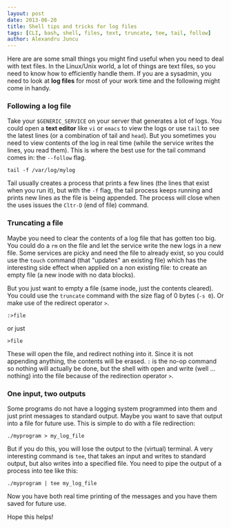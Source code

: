 ```yaml
---
layout: post
date: 2013-06-20
title: Shell tips and tricks for log files
tags: [CLI, bash, shell, files, text, truncate, tee, tail, follow]
author: Alexandru Juncu
---
```


Here are are some small things you might find useful when you need to
deal with text files. In the Linux/Unix world, a lot of things are text
files, so you need to know how to efficiently handle them. If you are a
sysadmin, you need to look at **log files** for most of your work time
and the following might come in handy.

### Following a log file

Take your `$GENERIC_SERVICE` on your server that generates a lot of logs.
You could open a **text editor** like `vi` or `emacs` to view the
logs or use `tail` to see the latest lines (or a combination of tail
and `head`). But you sometimes you need to view contents of the log in
real time (while the service writes the lines, you read them). This is
where the best use for the tail command comes in: the `--follow` flag.

	tail -f /var/log/mylog

Tail usually creates a process that prints a few lines (the lines that
exist when you run it), but with the `-f` flag, the tail process
keeps running and prints new lines as the file is being appended. The
process will close when the uses issues the `Cltr-D` (end of file)
command.

### Truncating a file

Maybe you need to clear the contents of a log file that has gotten too
big. You could do a `rm` on the file and let the service write the new
logs in a new file. Some services are picky and need the file to already
exist, so you could use the `touch` command (that "updates" an existing
file) which has the interesting side effect when applied on a non
existing file: to create an empty file (a new inode with no data
blocks).

But you just want to empty a file (same inode, just the contents
cleared). You could use the `truncate` command with the size flag of 0
bytes (`-s 0`). Or make use of the redirect operator `>`.

	:>file

or just

	>file

These will open the file, and redirect nothing into it. Since it is not
appending anything, the contents will be erased. `:` is the no-op
command so nothing will actually be done, but the shell with open and
write (well ... nothing) into the file because of the redirection operator
`>`.

### One input, two outputs

Some programs do not have a logging system programmed into them and just
print messages to standard output. Maybe you want to save that output
into a file for future use. This is simple to do with a file
redirection:

	./myprogram > my_log_file

But if you do this, you will lose the output to the (virtual) terminal.
A very interesting command is `tee`, that takes an input and writes
to standard output, but also writes into a specified file. You need
to pipe the output of a process into tee like this:

	./myprogram | tee my_log_file

Now you have both real time printing of the messages and you have them
saved for future use.

Hope this helps!
